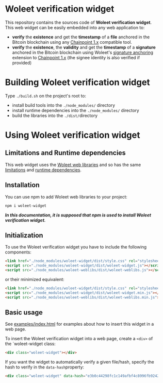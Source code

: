 # Woleet verification widget

This repository contains the sources code of **Woleet verification widget**.
This web widget can be easily embedded into any web application to:
- **verify** the **existence** and get the **timestamp** of a **file** anchored in the Bitcoin blockchain using any [Chainpoint 1.x](http://www.chainpoint.org/#v1x) compatible tool.</li>
- **verify** the **existence**, the **validity** and get the **timestamp** of a **signature** anchored in the Bitcoin blockchain using Woleet's <a href="https://medium.com/@woleet/beyond-data-anchoring-bee867d9be3a">signature anchoring</a> extension to [Chainpoint 1.x](http://www.chainpoint.org/#v1x) (the signee identity is also verified if provided)</li>

# Building Woleet verification widget

Type `./build.sh` on the project's root to:
- install build tools into the `./node_modules/` directory
- install runtime dependencies into the `./node_modules/` directory
- build the libraries into the `./dist/`directory

# Using Woleet verification widget

## Limitations and Runtime dependencies

This web widget uses the [Woleet web libraries](https://github.com/woleet/woleet-weblibs) and so has the same
[limitations](https://github.com/woleet/woleet-weblibs#limitations) and [runtime dependencies](https://github.com/woleet/woleet-weblibs#runtime-dependencies).

## Installation

You can use npm to add Woleet web libraries to your project:

```bash
npm i woleet-widget
```
***In this documentation, it is supposed that npm is used to install Woleet verification widget.***

## Initialization

To use the Woleet verification widget you have to include the following components:

```html
<link href="./node_modules/woleet-widget/dist/style.css" rel="stylesheet">
<script src="./node_modules/woleet-widget/dist/woleet-widget.js"></script>
<script src="./node_modules/woleet-weblibs/dist/woleet-weblibs.js"></script>
```

or their minimized equivalent:

```html
<link href="./node_modules/woleet-widget/dist/style.css" rel="stylesheet">
<script src="./node_modules/woleet-widget/dist/woleet-widget.min.js"></script>
<script src="./node_modules/woleet-weblibs/dist/woleet-weblibs.min.js"></script>
```

## Basic usage

See [examples/index.html](examples/index.html) for examples about how to insert this widget in a web page.

To insert the Woleet verification widget into a web page, create a `<div>` of the `woleet-widget class:

```html
<div class="woleet-widget"></div>
```

If you want the widget to automatically verify a given file/hash, specify the hash to verify in the `data-hash`property:

```html
<div class="woleet-widget" data-hash="e3b0c44298fc1c149afbf4c8996fb92427ae41e4649b934ca495991b7852b855"></div>
```
